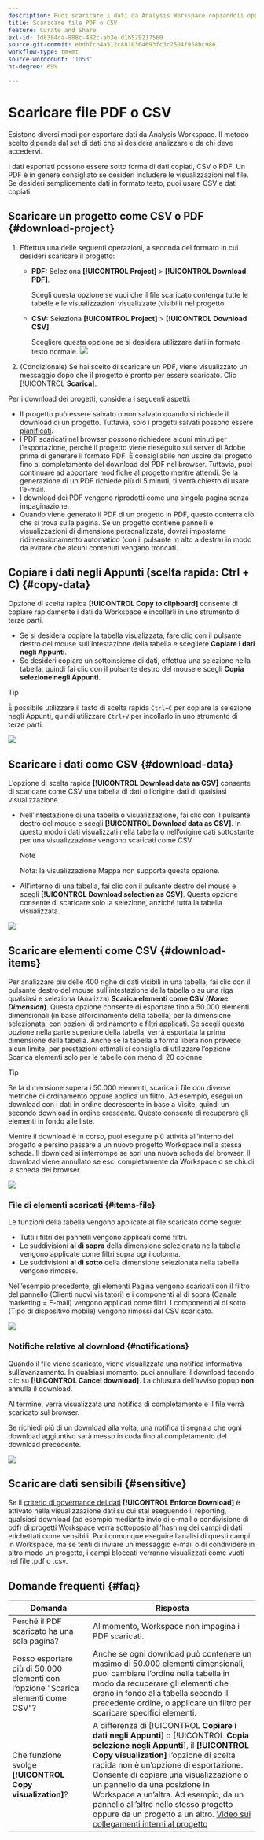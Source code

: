 ```yaml
---
description: Puoi scaricare i dati da Analysis Workspace copiandoli oppure esportandoli in formato PDF e CSV.
title: Scaricare file PDF o CSV
feature: Curate and Share
exl-id: 1d8384ca-888c-482c-ab3e-d1b579217560
source-git-commit: ebdbfcb4a512c8810364693fc3c2504f958bc986
workflow-type: tm+mt
source-wordcount: '1053'
ht-degree: 69%

---
```


# Scaricare file PDF o CSV

Esistono diversi modi per esportare dati da Analysis Workspace. Il metodo scelto dipende dal set di dati che si desidera analizzare e da chi deve accedervi.

I dati esportati possono essere sotto forma di dati copiati, CSV o PDF. Un PDF è in genere consigliato se desideri includere le visualizzazioni nel file. Se desideri semplicemente dati in formato testo, puoi usare CSV e dati copiati.

## Scaricare un progetto come CSV o PDF {#download-project}


1. Effettua una delle seguenti operazioni, a seconda del formato in cui desideri scaricare il progetto:

   * **PDF:** Seleziona **[!UICONTROL Project]** > **[!UICONTROL Download PDF]**.

      Scegli questa opzione se vuoi che il file scaricato contenga tutte le tabelle e le visualizzazioni visualizzate (visibili) nel progetto.

   * **CSV:** Seleziona **[!UICONTROL Project]** > **[!UICONTROL Download CSV]**.

      Scegliere questa opzione se si desidera utilizzare dati in formato testo normale.
   ![](assets/download-project.png)

1. (Condizionale) Se hai scelto di scaricare un PDF, viene visualizzato un messaggio dopo che il progetto è pronto per essere scaricato. Clic [!UICONTROL **Scarica**].

Per i download dei progetti, considera i seguenti aspetti:

* Il progetto può essere salvato o non salvato quando si richiede il download di un progetto. Tuttavia, solo i progetti salvati possono essere [pianificati](https://experienceleague.adobe.com/docs/analytics/analyze/analysis-workspace/curate-share/t-schedule-report.html?lang=it).
* I PDF scaricati nel browser possono richiedere alcuni minuti per l’esportazione, perché il progetto viene rieseguito sui server di Adobe prima di generare il formato PDF. È consigliabile non uscire dal progetto fino al completamento del download del PDF nel browser. Tuttavia, puoi continuare ad apportare modifiche al progetto mentre attendi. Se la generazione di un PDF richiede più di 5 minuti, ti verrà chiesto di usare l’e-mail.
* I download dei PDF vengono riprodotti come una singola pagina senza impaginazione.
* Quando viene generato il PDF di un progetto in PDF, questo conterrà ciò che si trova sulla pagina. Se un progetto contiene pannelli e visualizzazioni di dimensione personalizzata, dovrai impostarne ridimensionamento automatico (con il pulsante in alto a destra) in modo da evitare che alcuni contenuti vengano troncati.

## Copiare i dati negli Appunti (scelta rapida: Ctrl + C) {#copy-data}

Opzione di scelta rapida **[!UICONTROL Copy to clipboard]** consente di copiare rapidamente i dati da Workspace e incollarli in uno strumento di terze parti.

* Se si desidera copiare la tabella visualizzata, fare clic con il pulsante destro del mouse sull&#39;intestazione della tabella e scegliere **Copiare i dati negli Appunti**.
* Se desideri copiare un sottoinsieme di dati, effettua una selezione nella tabella, quindi fai clic con il pulsante destro del mouse e scegli **Copia selezione negli Appunti**.

>[!TIP]
>
>È possibile utilizzare il tasto di scelta rapida `Ctrl+C` per copiare la selezione negli Appunti, quindi utilizzare `Ctrl+V` per incollarlo in uno strumento di terze parti.


![](assets/copy-selection.png)

## Scaricare i dati come CSV {#download-data}

L’opzione di scelta rapida **[!UICONTROL Download data as CSV]** consente di scaricare come CSV una tabella di dati o l’origine dati di qualsiasi visualizzazione.

* Nell’intestazione di una tabella o visualizzazione, fai clic con il pulsante destro del mouse e scegli **[!UICONTROL Download data as CSV]**. In questo modo i dati visualizzati nella tabella o nell’origine dati sottostante per una visualizzazione vengono scaricati come CSV.

   >[!NOTE]
   >
   >  Nota: la visualizzazione Mappa non supporta questa opzione.


* All’interno di una tabella, fai clic con il pulsante destro del mouse e scegli **[!UICONTROL Download selection as CSV]**. Questa opzione consente di scaricare solo la selezione, anziché tutta la tabella visualizzata.

![](assets/download-data-viz.png)

## Scaricare elementi come CSV {#download-items}

Per analizzare più delle 400 righe di dati visibili in una tabella, fai clic con il pulsante destro del mouse sull’intestazione della tabella o su una riga qualsiasi e seleziona (Analizza) **Scarica elementi come CSV (_Nome Dimension_)**. Questa opzione consente di esportare fino a 50.000 elementi dimensionali (in base all’ordinamento della tabella) per la dimensione selezionata, con opzioni di ordinamento e filtri applicati. Se scegli questa opzione nella parte superiore della tabella, verrà esportata la prima dimensione della tabella. Anche se la tabella a forma libera non prevede alcun limite, per prestazioni ottimali si consiglia di utilizzare l’opzione Scarica elementi solo per le tabelle con meno di 20 colonne.

>[!TIP]
>
> Se la dimensione supera i 50.000 elementi, scarica il file con diverse metriche di ordinamento oppure applica un filtro. Ad esempio, esegui un download con i dati in ordine decrescente in base a Visite, quindi un secondo download in ordine crescente. Questo consente di recuperare gli elementi in fondo alle liste.

Mentre il download è in corso, puoi eseguire più attività all’interno del progetto e persino passare a un nuovo progetto Workspace nella stessa scheda. Il download si interrompe se apri una nuova scheda del browser. Il download viene annullato se esci completamente da Workspace o se chiudi la scheda del browser.

![](assets/download-items.png)

### File di elementi scaricati {#items-file}

Le funzioni della tabella vengono applicate al file scaricato come segue:

* Tutti i filtri dei pannelli vengono applicati come filtri.
* Le suddivisioni **al di sopra** della dimensione selezionata nella tabella vengono applicate come filtri sopra ogni colonna.
* Le suddivisioni **al di sotto** della dimensione selezionata nella tabella vengono rimosse.

Nell’esempio precedente, gli elementi Pagina vengono scaricati con il filtro del pannello (Clienti nuovi visitatori) e i componenti al di sopra (Canale marketing = E-mail) vengono applicati come filtri. I componenti al di sotto (Tipo di dispositivo mobile) vengono rimossi dal CSV scaricato.

![](assets/downloaded-file.png)

### Notifiche relative al download {#notifications}

Quando il file viene scaricato, viene visualizzata una notifica informativa sull’avanzamento. In qualsiasi momento, puoi annullare il download facendo clic su **[!UICONTROL Cancel download]**. La chiusura dell’avviso popup **non** annulla il download.

Al termine, verrà visualizzata una notifica di completamento e il file verrà scaricato sul browser.

Se richiedi più di un download alla volta, una notifica ti segnala che ogni download aggiuntivo sarà messo in coda fino al completamento del download precedente.

![](assets/toast.png)

## Scaricare dati sensibili {#sensitive}

Se il [criterio di governance dei dati](/help/data-views/data-governance.md) **[!UICONTROL Enforce Download]** è attivato nella visualizzazione dati su cui stai eseguendo il reporting, qualsiasi download (ad esempio mediante invio di e-mail o condivisione di pdf) di progetti Workspace verrà sottoposto all’hashing dei campi di dati etichettati come sensibili. Puoi comunque eseguire l’analisi di questi campi in Workspace, ma se tenti di inviare un messaggio e-mail o di condividere in altro modo un progetto, i campi bloccati verranno visualizzati come vuoti nel file .pdf o .csv.

## Domande frequenti {#faq}

| Domanda | Risposta |
| --- | --- |
| Perché il PDF scaricato ha una sola pagina? | Al momento, Workspace non impagina i PDF scaricati. |
| Posso esportare più di 50.000 elementi con l’opzione &quot;Scarica elementi come CSV&quot;? | Anche se ogni download può contenere un masimo di 50.000 elementi dimensionali, puoi cambiare l’ordine nella tabella in modo da recuperare gli elementi che erano in fondo alla tabella secondo il precedente ordine, o applicare un filtro per scaricare specifici elementi. |
| Che funzione svolge **[!UICONTROL Copy visualization]**? | A differenza di [!UICONTROL **Copiare i dati negli Appunti**] o [!UICONTROL **Copia selezione negli Appunti**], il **[!UICONTROL Copy visualization]** l’opzione di scelta rapida non è un’opzione di esportazione. Consente di copiare una visualizzazione o un pannello da una posizione in Workspace a un’altra. Ad esempio, da un pannello all’altro nello stesso progetto oppure da un progetto a un altro. [Video sui collegamenti interni al progetto](https://experienceleague.adobe.com/docs/analytics-learn/tutorials/analysis-workspace/visualizations/intra-linking-in-analysis-workspace.html?lang=it) |
